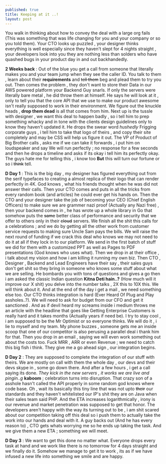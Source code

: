 ```yaml
---
published: true
title: Keeping at it ..!
layout: post
---
```

You walk in thinking about how to convey the deal with a large org fails (This was something that was life changing for you and your company or so you told them). Your CTO looks up puzzled , your designer thinks everything is well especially since they haven't slept for 4 nights straight , your developers look into you they are nothing less than solders who have quashed bugs in your product day in and out backhandedly. 

**2 Weeks back** : Out of the blue you get a call from someone that literally makes you and your team jump when they see the caller ID. You talk to them , learn about their **requirements** and ~~tell them~~ beg and plead them to try you out. Then comes the problem , they don't want to store their Data in our AWS powered platform your Backend Guy snarls. If only the servers were literally bare metal , he did throw them at himself. He says he will look at it , only to tell you that the core API that we use to make our product awesome isn't really supposed to work in their environment. We figure out the knuckle heads , **drop them dead** is all that comes from him. Next up is the tussle with designer , we want this deal to happen badly , so i tell him to prep something whacky and in tone with the clients design guidelines only to know they haven't updated it. He drops the swear word *hushedly* Frigging corporate guys , i tell him to take that logo of theirs , and copy their site completely and may be CSS will help us figure it out. The VP of Product of Big Brother calls , asks me if we can take it forwards , i put him on loudspeaker and say We will run perfectly ; no response for a few seconds and then he drops a timeline and asks if its okay i tell him its perfectly okay. The guys hate me for telling this , i know too **But** this will turn our fortune or so i ~~think~~ tell.

**D Day 1** : This is the big day , my designer has figured everything out from the serif typefaces to creating a almost replica of their logo that can render  perfectly in 4K. God knows , what his friends thought when he was did not answer their calls. Then your CTO comes and puts in all the tricks from  every random book (and articles) he could ever get his hands on. Then the CTO and your designer take the job of becoming your CEO (Chief English Officers) to make sure we are grammer nazi proof (Actually any Nazi free) , then your backend comes in , he has wrote up a whole library in Go that somehow puts the ~~same~~ better class of performance and security that we offer to others only in their ~~cloud~~ servers. We finish all the shit this calls for a celebrations ; and we do by getting all the other work from customer service requests to making sure Uncle Sam pays the bills. We will raise the next round of funding if we crack this deal who knows we may not need to do it at all if they lock in to our platform. We send in the first batch of stuff we did for them with a customized PPT as well as Pages to PDF presentations (God knows who uses what). Then we drop in at their office , i talk about my vision and how i am killing it running my own biz. Then CTO , Designer , Backend and Lead Engineers have their say , their sales guys don't get shit so they bring in someone who knows some stuff about what we are selling. He bombards you with tons of questions and gives a go then i am asked the classic Indian question **Kitna Deti hain..?** (How much will it improve our X shit) you delve into the number talks , 2X this to 10X this. We will think about it. And at the end of the day i get a mail , we need something else too. Our CTO thinks integration is hard (Ever Heard Of Plug and Play assholes..?). We will need to ask for budget from our CFO and get it sanctioned . And as if devil heard my screams inside i medium throws me an article with the headline that goes like Getting Enterprise Customers is really hard and it takes months (Actually years if need be). I try to stay cool , i am supposed to be the Mr Optimist or so everyone thinks. We will do it , i lie to myself and my team. My phone buzzes , someone gets me an inside scoop that one of our competitor is also perusing a parallel deal i thank him for that. Then you drop in an email , saying we will even work something out about the costs too. Fuck  MRR , ARR or even Revenue ; we need to catch this big fish i think. They give me a go ahead sign , our integration begins.

**D Day 2** : They are supposed to complete the integration of  our stuff with theirs. We are mostly on call with them the whole day , our devs and their devs skype in , some go down there. And after a few hours , i get a call saying its done. *They kick in the new servers , it works we are live and pingin..g* **kaboom** ; celebration turns into disruption. That crazy son of a asshole hasn't called the API properly in some random god knows where code base. Oh , wait its basically this tiny line that was not upto ~~their~~ our standards and they haven't whitelisted our IP's shit they are on Java when their sales team said PHP. And the ETA increases logarithmically , irony is our revenue and market penetration was supposed to get that honor. The developers aren't happy with the way its turning out to be , i am shit scared about our competition taking off this deal so i push them to actually take the work into our hands and deal with it. A guy backs out (And he has every reason to) , CTO gets whats worrying me so he ends up taking the task. And we give them a new ETA ; something we will meet.


**D Day 3** : We want to get this done no matter what. Everyone drops every task at hand and we work like there is no tomorrow for 4 days straight and we finally do it. Somehow we manage to get it to work , its as if we have infused a new life into something we smile and are happy. 